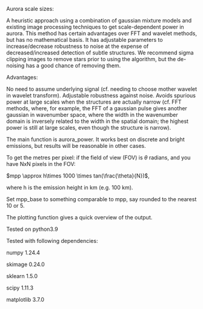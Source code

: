 Aurora scale sizes:

A heuristic approach using a combination of gaussian mixture models and existing image processing techniques to get scale-dependent power in aurora. This method has certain advantages over FFT and wavelet methods, but has no mathematical basis. It has adjustable parameters to increase/decrease robustness to noise at the expense of decreased/increased detection of subtle structures. We recommend sigma clipping images to remove stars prior to using the algorithm, but the de-noising has a good chance of removing them.

Advantages:

No need to assume underlying signal (cf. needing to choose mother wavelet in wavelet transform).
Adjustable robustness against noise.
Avoids spurious power at large scales when the structures are actually narrow (cf. FFT methods, where, for example, the FFT of a gaussian pulse gives another gaussian in wavenumber space, where the width in the wavenumber domain is inversely related to the width in the spatial domain; the highest power is still at large scales, even though the structure is narrow).

The main function is aurora_power. It works best on discrete and bright emissions, but results will be reasonable in other cases.

To get the metres per pixel: if the field of view (FOV) is $\theta$ radians, and you have NxN pixels in the FOV:

$mpp \approx h\times 1000 \times tan(\frac{\theta}{N})$,

where h is the emission height in km (e.g. 100 km).

Set mpp_base to something comparable to mpp, say rounded to the nearest 10 or 5.

The plotting function gives a quick overview of the output.




Tested on python3.9

Tested with following dependencies:

numpy 1.24.4

skimage 0.24.0

sklearn 1.5.0

scipy 1.11.3

matplotlib 3.7.0

